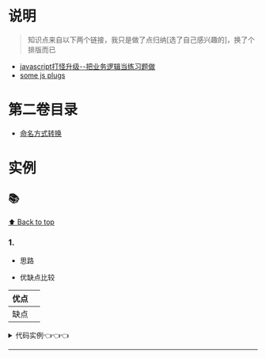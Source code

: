 # 说明
>知识点来自以下两个链接，我只是做了点归纳[选了自己感兴趣的]，换了个排版而已

+ [javascript打怪升级--把业务逻辑当练习题做](https://segmentfault.com/a/1190000012499256)
+ [some js plugs](https://github.com/Stevenzwzhai/plugs)

# 第二卷目录

* [命名方式转换](#)

# 实例


## 📚

[⬆ Back to top](#第二卷目录)

### 1.
+ 思路
>

+ 优缺点比较

|优点||
|--|--|
|缺点||

<details>
<summary>代码实例👈👈👈</summary>

```javascript

```
</details>

---





